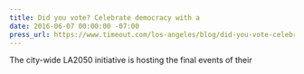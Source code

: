 ```yaml
---
title: Did you vote? Celebrate democracy with a
date: 2016-06-07 00:00:00 -07:00
press_url: https://www.timeout.com/los-angeles/blog/did-you-vote-celebrate-democracy-with-a-partyatthepolls-060716
---
```


The city-wide LA2050 initiative is hosting the final events of their

